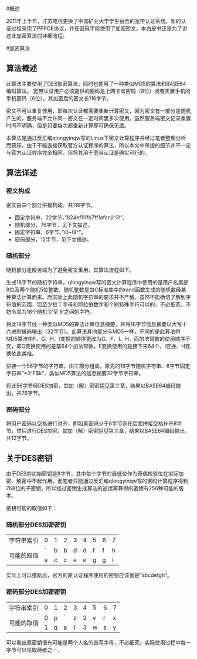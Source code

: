 #概述

2011年上半年，江苏电信更换了中国矿业大学学生宿舍的宽带认证系统。新的认证过程采用了PPPOE协议，并在密码字段使用了加密密文，本白皮书正是为了讲述此加密算法的详细流程。

#加密算法

## 算法概述

此算法主要使用了DES加密算法，同时也使用了一种类似MD5的算法和BASE64编码算法。
宽带认证用户必须提供的密码是上网卡号密码（8位）或者天翼手机的手机密码（6位），其加密后的密文长116字节。

密文不可以重复使用，即每次认证都需要重新计算密文，因为密文有一部分是随机产生的，服务端不允许同一密文在一定时间里多次使用。虽然服务端密文记录重置时间不明确，但是只要每次都重新计算即可确保无虞。

本算法是通过反汇编qlongyinqw写的Linux下密文计算程序并经过笔者整理分析而获知，由于不能直接获取官方认证程序的算法，所以本文中所提的细节并不一定与官方认证程序完全相同，但将其用于宽带认证是确实可行的。

## 算法详述

### 密文构成

密文由四个部分拼接构成，共116字节。

- 固定字符串，22字节，”824ef19fb7ff1afanji^3!”。
- 随机部分，76字节，见下文描述。
- 固定字符串，6字节，”i0~!8^”。
- 密码部分，12字节，见下文描述。

### 随机部分

随机部分是服务端为了避免密文重用，其算法流程如下。
    
生成18字节的随机字符串，qlongyinqw写的密文计算程序中使用的是用户名尾部8位及两个随机5位整数，随机整数是由C标准库中的rand函数生成的随机数经某种算法计算而来。而实际上此随机字符串的要求并不严格，虽然不能确切了解到字符值的范围，但至少拉丁字母和阿拉伯数字和个别特殊字符可以的，不必细究，不妨令其为18个随机’0’至’9’之间的字符。

将此18字节经一种类似MD5的算法计算信息摘要，并将16字节信息摘要以大写十六进制编码输出（32字节）。此算法其他部分与MD5一样，不同的是此算法将MD5算法中F、G、H、I变换的顺序更改为G、F、I、H，而加法常数的使用顺序不变，即G变换使用的是前64个加法常数，F变换使用的是接下来64个，I变换、H变换依此类推。

拼接一个56字节的字符串，由三部分组成，原先的18字节随机字符串、6字节固定字符串”*3^F$k”、类似MD5算法的信息摘要32字节字符串。

将此56字节经DES加密，其加（解）密密钥见第三章，结果以BASE64编码输出，共76字节。

### 密码部分

将用户密码以空格进行对齐，即如果密码少于8字节则在后面拼接空格补齐8字节，然后进行DES加密，其加（解）密密钥见第三章，结果以BASE64编码输出，共12字节。

## 关于DES密钥

由于DES的初始密钥是8字节，其中每个字节的最低位作为奇偶校验位在实际加密、解密中不起作用，而笔者只能通过反汇编qlongyinqw写的密码计算程序得到768位的子密钥，所以经过密钥生成算法的逆运算算得的密钥有256种可能的版本。

密钥可能的取值如下：

### 随机部分DES加密密钥

<table>
    <tr>
        <td>字符串索引</td>
        <td>0</td>
        <td>1</td>
        <td>2</td>
        <td>3</td>
        <td>4</td>
        <td>5</td>
        <td>6</td>
        <td>7</td>
    </tr>
    <tr>
        <td rowspan="2">可能的取值</td>
        <td>`</td>
        <td>b</td>
        <td>b</td>
        <td>d</td>
        <td>d</td>
        <td>f</td>
        <td>f</td>
        <td>h</td>
    </tr>
    <tr>
        <td>a</td>
        <td>c</td>
        <td>c</td>
        <td>e</td>
        <td>e</td>
        <td>g</td>
        <td>g</td>
        <td>i</td>
    </tr>
</table>	
	
实际上可以推断出，官方的原认证程序使用的密钥应该就是”abcdefgh”。

### 密码部分DES加密密钥

<table>
    <tr>
        <td>字符串索引</td>
        <td>0</td>
        <td>1</td>
        <td>2</td>
        <td>3</td>
        <td>4</td>
        <td>5</td>
        <td>6</td>
        <td>7</td>
    </tr>
    <tr>
        <td rowspan="2">可能的取值</td>
        <td>0</td>
        <td>p</td>
        <td>`</td>
        <td>z</td>
        <td>2</td>
        <td>v</td>
        <td>r</td>
        <td>x</td>
    </tr>
    <tr>
        <td>1</td>
        <td>q</td>
        <td>a</td>
        <td>{</td>
        <td>3</td>
        <td>w</td>
        <td>s</td>
        <td>y</td>
    </tr>
</table>	
	
可以看出原密钥很有可能是两个人名的首写字母，不必细究，实际使用过程中每一字节可以任取两者之一。




